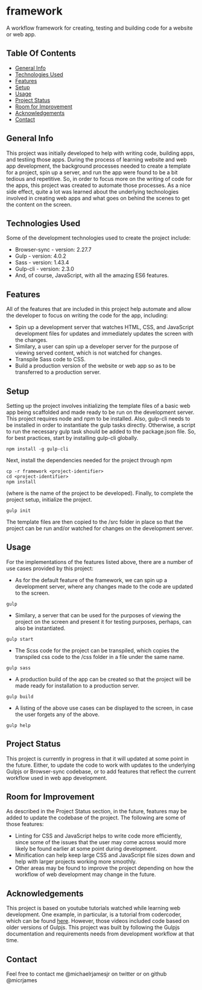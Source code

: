 # framework
A workflow framework for creating, testing and building code for a website or web app. 

## Table Of Contents
* [General Info](#general-info)
* [Technologies Used](#technologies-used)
* [Features](#features)
* [Setup](#setup)
* [Usage](#usage)
* [Project Status](#project-status)
* [Room for Improvement](#room-for-improvement)
* [Acknowledgements](#acknowledgements)
* [Contact](#contact)

## General Info
This project was initially developed to help with writing code, building apps, and testiing those apps. During the process of learning website and web app development, the background processes needed to create a template for a project, spin up a server, and run the app were found to be a bit tedious and repetitive. So, in order to focus more on the writing of code for the apps, this project was created to automate those processes. As a nice side effect, quite a lot was learned about the underlying technologies involved in creating web apps and what goes on behind the scenes to get the content on the screen.
## Technologies Used
Some of the development technologies used to create the project include:
* Browser-sync - version: 2.27.7
* Gulp - version: 4.0.2
* Sass - version: 1.43.4
* Gulp-cli - version: 2.3.0
* And, of course, JavaScript, with all the amazing ES6 features.
## Features
All of the features that are included in this project help automate and allow the developer to focus on writing the code for the app, including:
* Spin up a development server that watches HTML, CSS, and JavaScript development files for updates and immediately updates the screen with the changes.
* Similary, a user can spin up a developer server for the purpose of viewing served content, which is not watched for changes.
* Transpile Sass code to CSS.
* Build a production version of the website or web app so as to be transferred to a production server.
## Setup
Setting up the project involves initializing the template files of a basic web app being scaffolded and made ready to be run on the development server. This project requires node and npm to be installed. Also, gulp-cli needs to be installed in order to instantiate the gulp tasks directly. Otherwise, a script to run the necessary gulp task should be added to the package.json file. So, for best practices, start by installing gulp-cli globally.
```
npm install -g gulp-cli
```
Next, install the dependencies needed for the project through npm
```
cp -r framework <project-identifier>
cd <project-identifier>
npm install
```
(where <project-identifier> is the name of the project to be developed). Finally, to complete the project setup, initialize the project.
```
gulp init
```
The template files are then copied to the /src folder in place so that the project can be run and/or watched for changes on the development server.
## Usage
For the implementations of the features listed above, there are a number of use cases provided by this project:
* As for the default feature of the framework, we can spin up a development server, where any changes made to the code are updated to the screen.
```
gulp
```
* Similary, a server that can be used for the purposes of viewing the project on the screen and present it for testing purposes, perhaps, can also be instantiated.
```
gulp start
```
* The Scss code for the project can be transpiled, which copies the transpiled css code to the /css folder in a file under the same name.
```
gulp sass
```
* A production build of the app can be created so that the project will be made ready for installation to a production server.
```
gulp build
```
* A listing of the above use cases can be displayed to the screen, in case the user forgets any of the above.
```
gulp help
```
## Project Status
This project is currently in progress in that it will updated at some point in the future. Either, to update the code to work with updates to the underlying Gulpjs or Browser-sync codebase, or to add features that reflect the current workflow used in web app development.
## Room for Improvement
As described in the Project Status section, in the future, features may be added to update the codebase of the project. The following are some of those features:
* Linting for CSS and JavaScript helps to write code more efficiently, since some of the issues that the user may come across would more likely be found earlier at some point during development.
* Minification can help keep large CSS and JavaScript file sizes down and help with larger projects working more smoothly.
* Other areas may be found to improve the project depending on how the workflow of web development may change in the future.
## Acknowledgements
This project is based on youtube tutorials watched while learning web development. One example, in particular, is a tutorial from codercoder, which can be found [here](https://www.youtube.com/watch?v=q0E1hbcj-NI). However, those videos included code based on older versions of Gulpjs. This project was built by following the Gulpjs documentation and requirements needs from development workflow at that time.
## Contact
Feel free to contact me @michaelrjamesjr on twitter or on github @micrjames
